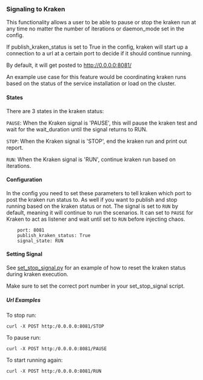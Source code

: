 ### Signaling to Kraken
This functionality allows a user to be able to pause or stop the kraken run at any time no matter the number of iterations or daemon_mode set in the config.

If publish_kraken_status is set to True in the config, kraken will start up a connection to a url at a certain port to decide if it should continue running.

By default, it will get posted to http://0.0.0.0:8081/

An example use case for this feature would be coordinating kraken runs based on the status of the service installation or load on the cluster.



#### States
There are 3 states in the kraken status:

```PAUSE```: When the Kraken signal is 'PAUSE', this will pause the kraken test and wait for the wait_duration until the signal returns to RUN.

```STOP```: When the Kraken signal is 'STOP', end the kraken run and print out report.

```RUN```: When the Kraken signal is 'RUN', continue kraken run based on iterations.



#### Configuration

In the config you need to set these parameters to tell kraken which port to post the kraken run status to.
As well if you want to publish and stop running based on the kraken status or not.
The signal is set to `RUN` by default, meaning it will continue to run the scenarios. It can set to `PAUSE` for Kraken to act as listener and wait until set to `RUN` before injecting chaos.
```
    port: 8081
    publish_kraken_status: True
    signal_state: RUN
```


#### Setting Signal

See [set_stop_signal.py](https://github.com/chaos-kubox/krkn/blob/main/set_stop_signal.py) for an example of how to reset the kraken status during kraken execution.

Make sure to set the correct port number in your set_stop_signal script.



##### Url Examples
To stop run:

```
curl -X POST http:/0.0.0.0:8081/STOP
```

To pause run:
```
curl -X POST http:/0.0.0.0:8081/PAUSE
```

To start running again:
```
curl -X POST http:/0.0.0.0:8081/RUN
```
